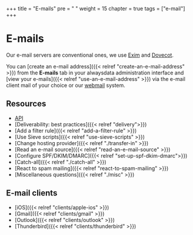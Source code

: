 +++
title = "E-mails"
pre = "<i class='fas fa-fw fa-paper-plane'></i> "
weight = 15
chapter = true
tags = ["e-mail"]
+++

# E-mails

Our e-mail servers are conventional ones, we use [Exim](https://www.exim.org/) and [Dovecot](https://www.dovecot.org/).

You can [create an e-mail address]({{< relref "create-an-e-mail-address" >}}) from the **E-mails** tab in your alwaysdata administration interface and [view your e-mails]({{< relref "use-an-e-mail-address" >}}) via the e-mail client mail of your choice or our [webmail](https://webmail.alwaysdata.com) system.

## Resources

- [API](https://api.alwaysdata.com/v1/mailbox/doc/)
- [Deliverability: best practices]({{< relref "delivery">}})
- [Add a filter rule]({{< relref "add-a-filter-rule" >}})
- [Use Sieve scripts]({{< relref "use-sieve-scripts" >}})
- [Change hosting provider]({{< relref "./transfer-in" >}})
- [Read an e-mail source]({{< relref "read-an-e-mail-source" >}})
- [Configure SPF/DKIM/DMARC]({{< relref "set-up-spf-dkim-dmarc">}})
- [Catch-all]({{< relref "./catch-all" >}})
- [React to spam mailing]({{< relref "react-to-spam-mailing" >}})
- [Miscellaneous questions]({{< relref "./misc" >}})

## E-mail clients

- [iOS]({{< relref "clients/apple-ios" >}})
- [Gmail]({{< relref "clients/gmail" >}})
- [Outlook]({{< relref "clients/outlook" >}})
- [Thunderbird]({{< relref "clients/thunderbird" >}})
